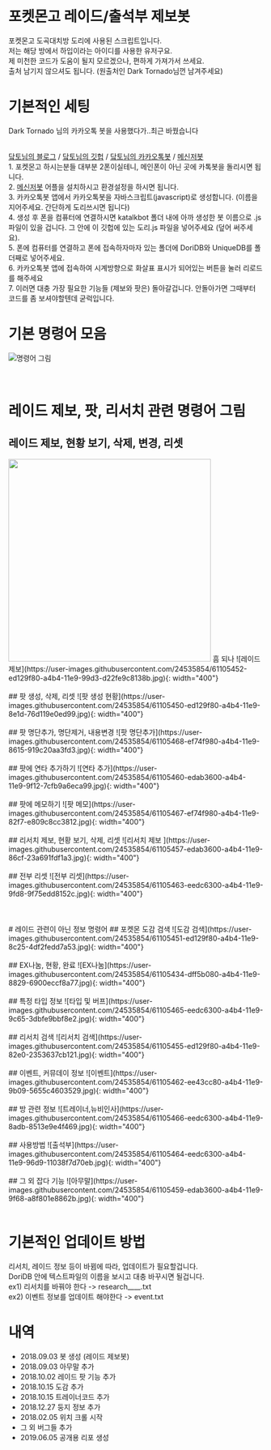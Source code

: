# 포켓몬고 레이드/출석부 제보봇
포켓몬고 도곡대치방 도리에 사용된 스크립트입니다.<br>
저는 해당 방에서 하입이라는 아이디를 사용한 유저구요.<br>
제 미천한 코드가 도움이 될지 모르겠으나, 편하게 가져가서 쓰세요.<br>
출처 남기지 않으셔도 됩니다. (원출처인 Dark Tornado님껀 남겨주세요)



# 기본적인 세팅
Dark Tornado 님의 카카오톡 봇을 사용했다가..최근 바꿨습니다

<br>[닼토님의 블로그](https://m.blog.naver.com/PostView.nhn?blogId=dt3141592&logNo=221213789127&proxyReferer=https%3A%2F%2Fwww.google.com%2F) / [닼토님의 깃헙](https://github.com/DarkTornado) / [닼토님의 카카오톡봇](https://play.google.com/store/apps/details?id=com.darktornado.kakaobot&hl=ko) / [메신저봇](https://play.google.com/store/apps/details?id=com.xfl.kakaotalkbot)
<br>1. 포켓몬고 하시는분들 대부분 2폰이실테니, 메인폰이 아닌 곳에 카톡봇을 돌리시면 됩니다.
<br>2. [메신저봇](https://play.google.com/store/apps/details?id=com.xfl.kakaotalkbot) 어플을 설치하시고 환경설정을 하시면 됩니다.
<br>3. 카카오톡봇 앱에서 카카오톡봇을 자바스크립트(javascript)로 생성합니다. (이름을 지어주세요. 간단하게 도리쓰시면 됩니다)
<br>4. 생성 후 폰을 컴퓨터에 연결하시면 katalkbot 폴더 내에 아까 생성한 봇 이름으로 .js파일이 있을 겁니다. 그 안에 이 깃헙에 있는 도리.js 파일을 넣어주세요 (덮어 써주세요).
<br>5. 폰에 컴퓨터를 연결하고 폰에 접속하자마자 있는 폴더에 DoriDB와 UniqueDB를 폴더째로 넣어주세요.
<br>6. 카카오톡봇 앱에 접속하여 시계방향으로 화살표 표시가 되어있는 버튼을 눌러 리로드를 해주세요
<br>7. 이러면 대충 가장 필요한 기능들 (제보와 팟은) 돌아갈겁니다. 안돌아가면 그때부터 코드를 좀 보셔야할텐데 굳럭입니다.

# 기본 명령어 모음
![명령어 그림](https://user-images.githubusercontent.com/24535854/61105750-d15bc900-a4b5-11e9-86d2-26720aa9919f.png)
<br><br><br>
# 레이드 제보, 팟, 리서치 관련 명령어 그림
## 레이드 제보, 현황 보기, 삭제, 변경, 리셋

<img src="https://user-images.githubusercontent.com/24535854/61105452-ed129f80-a4b4-11e9-99d3-d22fe9c8138b.jpg" width="400">
흠 되나
![레이드 제보](https://user-images.githubusercontent.com/24535854/61105452-ed129f80-a4b4-11e9-99d3-d22fe9c8138b.jpg){: width="400"}<br><br>
## 팟 생성, 삭제, 리셋
![팟 생성 현황](https://user-images.githubusercontent.com/24535854/61105450-ed129f80-a4b4-11e9-8e1d-76d119e0ed99.jpg){: width="400"}<br><br>
## 팟 명단추가, 명단제거, 내용변경
![팟 명단추가](https://user-images.githubusercontent.com/24535854/61105468-ef74f980-a4b4-11e9-8615-919c20aa3fd3.jpg){: width="400"}<br><br>
## 팟에 연타 추가하기
![연타 추가](https://user-images.githubusercontent.com/24535854/61105460-edab3600-a4b4-11e9-9f12-7cfb9a6eca99.jpg){: width="400"}<br><br>
## 팟에 메모하기
![팟 메모](https://user-images.githubusercontent.com/24535854/61105467-ef74f980-a4b4-11e9-82f7-e809c8cc3812.jpg){: width="400"}<br><br>
## 리서치 제보, 현황 보기, 삭제, 리셋
![리서치 제보 ](https://user-images.githubusercontent.com/24535854/61105457-edab3600-a4b4-11e9-86cf-23a691fdf1a3.jpg){: width="400"}<br><br>
## 전부 리셋
![전부 리셋](https://user-images.githubusercontent.com/24535854/61105463-eedc6300-a4b4-11e9-9fd8-9f75edd8152c.jpg){: width="400"}<br><br>
<br><br>
# 레이드 관련이 아닌 정보 명령어
## 포켓몬 도감 검색
![도감 검색](https://user-images.githubusercontent.com/24535854/61105451-ed129f80-a4b4-11e9-8c25-4df2fedd7a53.jpg){: width="400"}<br><br>
## EX나눔, 현황, 완료
![EX나눔](https://user-images.githubusercontent.com/24535854/61105434-dff5b080-a4b4-11e9-8829-6900eccf8a77.jpg){: width="400"}<br><br>
## 특정 타입 정보
![타입 및 버프](https://user-images.githubusercontent.com/24535854/61105465-eedc6300-a4b4-11e9-9c65-3dbfe9bbf8e2.jpg){: width="400"}<br><br>
## 리서치 검색
![리서치 검색](https://user-images.githubusercontent.com/24535854/61105455-ed129f80-a4b4-11e9-82e0-2353637cb121.jpg){: width="400"}<br><br>
## 이벤트, 커뮤데이 정보
![이벤트](https://user-images.githubusercontent.com/24535854/61105462-ee43cc80-a4b4-11e9-9b09-5655c4603529.jpg){: width="400"}<br><br>
## 방 관련 정보
![트레이너,뉴비인사](https://user-images.githubusercontent.com/24535854/61105466-eedc6300-a4b4-11e9-8adb-8513e9e4f469.jpg){: width="400"}<br><br>
## 사용방법
![출석부](https://user-images.githubusercontent.com/24535854/61105464-eedc6300-a4b4-11e9-96d9-11038f7d70eb.jpg){: width="400"}<br><br>
## 그 외 잡다 기능
![아무말](https://user-images.githubusercontent.com/24535854/61105459-edab3600-a4b4-11e9-9f68-a8f801e8862b.jpg){: width="400"}<br><br>


# 기본적인 업데이트 방법
리서치, 레이드 정보 등이 바뀜에 따라, 업데이트가 필요할겁니다.<br>
DoriDB 안에 텍스트파일의 이름을 보시고 대충 바꾸시면 될겁니다.<br>
ex1) 리서치를 바꿔야 한다 -> research____.txt<br>
ex2) 이벤트 정보를 업데이트 해야한다 -> event.txt<br>

# 내역
- 2018.09.03 봇 생성 (레이드 제보봇)<br>
- 2018.09.03 아무말 추가<br>
- 2018.10.02 레이드 팟 기능 추가<br>
- 2018.10.15 도감 추가<br>
- 2018.10.15 트레이너코드 추가<br>
- 2018.12.27 둥지 정보 추가<br>
- 2018.02.05 위치 크롤 시작<br>
- 그 외 버그들 추가<br>
- 2019.06.05 공개용 리포 생성<br>